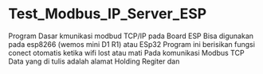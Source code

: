 # Test_Modbus_IP_Server_ESP
Program Dasar kmunikasi modbud TCP/IP pada Board ESP
Bisa digunakan pada esp8266 (wemos mini D1 R1) atau ESp32
Program ini berisikan fungsi conect otomatis ketika wifi lost atau mati
Pada komunikasi Modbus TCP Data yang di tulis adalah alamat Holding Regiter dan 
